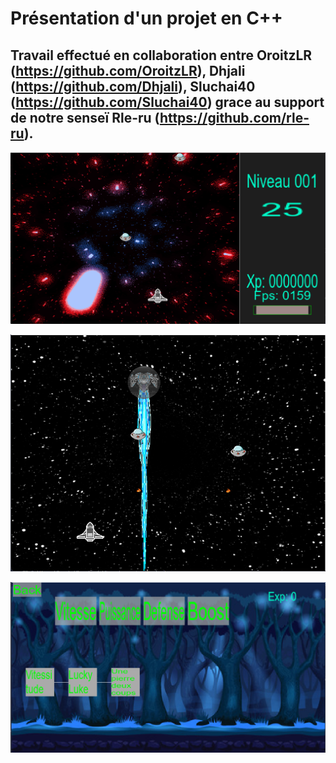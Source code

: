 # Présentation d'un projet en C++

## Travail effectué en collaboration entre OroitzLR (https://github.com/OroitzLR), Dhjali (https://github.com/Dhjali), Sluchai40 (https://github.com/Sluchai40) grace au support de notre senseï Rle-ru (https://github.com/rle-ru).

![Texte alternatif](./assets/screens/Captura%20de%20pantalla%202023-11-26%20134324.png "Nous avons mis en place une barre de vie, le temps de la partie et le niveau atteint")

![Texte alternatif](./assets/screens/Captura%20de%20pantalla%202023-11-26%20134351.png "Il y a des boss avec des attaques spéciales")

![Texte alternatif](./assets/screens/Captura%20de%20pantalla%202023-11-26%20180211.png "Un arbre d'habilités avec des attributs à ameilleurer, des compétences et des armes(non-about)")